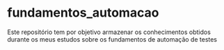# fundamentos_automacao
Este repositório tem por objetivo armazenar os conhecimentos obtidos durante os meus estudos sobre os fundamentos de automação de testes
